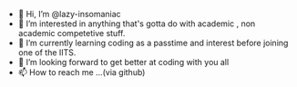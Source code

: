 - 👋 Hi, I’m @lazy-insomaniac
- 👀 I’m interested in anything that's gotta do with academic , non academic competetive stuff.
- 🌱 I’m currently learning coding as a passtime and interest before joining one of the IITS.
- 💞️ I’m looking forward to get better at coding with you all
- 📫 How to reach me ...(via github)

<!---
lazy-insomaniac/lazy-insomaniac is a ✨ special ✨ repository because its `README.md` (this file) appears on your GitHub profile.
You can click the Preview link to take a look at your changes.
--->
